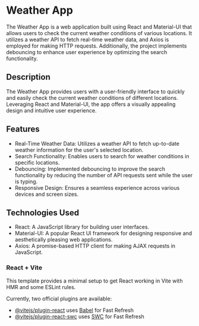 # Weather App

The Weather App is a web application built using React and Material-UI that allows users to check the current weather conditions of various locations. It utilizes a weather API to fetch real-time weather data, and Axios is employed for making HTTP requests. Additionally, the project implements debouncing to enhance user experience by optimizing the search functionality.

## Description

The Weather App provides users with a user-friendly interface to quickly and easily check the current weather conditions of different locations. Leveraging React and Material-UI, the app offers a visually appealing design and intuitive user experience.

## Features

* Real-Time Weather Data: Utilizes a weather API to fetch up-to-date weather information for the user's selected location.
* Search Functionality: Enables users to search for weather conditions in specific locations.
* Debouncing: Implemented debouncing to improve the search functionality by reducing the number of API requests sent while the user is typing.
* Responsive Design: Ensures a seamless experience across various devices and screen sizes.

## Technologies Used

* React: A JavaScript library for building user interfaces.
* Material-UI: A popular React UI framework for designing responsive and aesthetically pleasing web applications.
* Axios: A promise-based HTTP client for making AJAX requests in JavaScript.

### React + Vite

This template provides a minimal setup to get React working in Vite with HMR and some ESLint rules.

Currently, two official plugins are available:

- [@vitejs/plugin-react](https://github.com/vitejs/vite-plugin-react/blob/main/packages/plugin-react/README.md) uses [Babel](https://babeljs.io/) for Fast Refresh
- [@vitejs/plugin-react-swc](https://github.com/vitejs/vite-plugin-react-swc) uses [SWC](https://swc.rs/) for Fast Refresh
